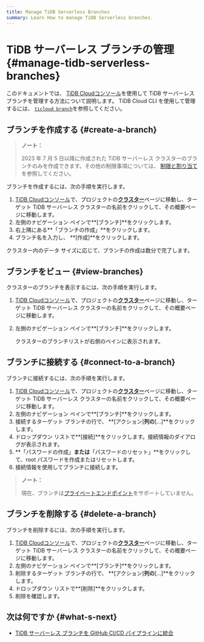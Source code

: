 ```yaml
---
title: Manage TiDB Serverless Branches
summary: Learn How to manage TiDB Serverless branches.
---
```


# TiDB サーバーレス ブランチの管理 {#manage-tidb-serverless-branches}

このドキュメントでは、 [TiDB Cloudコンソール](https://tidbcloud.com)を使用して TiDB サーバーレス ブランチを管理する方法について説明します。 TiDB Cloud CLI を使用して管理するには、 [`ticloud branch`](/tidb-cloud/ticloud-branch-create.md)を参照してください。

## ブランチを作成する {#create-a-branch}

> **ノート：**
>
> 2023 年 7 月 5 日以降に作成された TiDB サーバーレス クラスターのブランチのみを作成できます。その他の制限事項については、 [制限と割り当て](/tidb-cloud/branch-overview.md#limitations-and-quotas)を参照してください。

ブランチを作成するには、次の手順を実行します。

1.  [TiDB Cloudコンソール](https://tidbcloud.com/)で、プロジェクトの[**クラスター**](https://tidbcloud.com/console/clusters)ページに移動し、ターゲット TiDB サーバーレス クラスターの名前をクリックして、その概要ページに移動します。
2.  左側のナビゲーション ペインで**[ブランチ]**をクリックします。
3.  右上隅にある**「ブランチの作成」**をクリックします。
4.  ブランチ名を入力し、 **[作成]**をクリックします。

クラスター内のデータ サイズに応じて、ブランチの作成は数分で完了します。

## ブランチをビュー {#view-branches}

クラスターのブランチを表示するには、次の手順を実行します。

1.  [TiDB Cloudコンソール](https://tidbcloud.com/)で、プロジェクトの[**クラスター**](https://tidbcloud.com/console/clusters)ページに移動し、ターゲット TiDB サーバーレス クラスターの名前をクリックして、その概要ページに移動します。
2.  左側のナビゲーション ペインで**[ブランチ]**をクリックします。

    クラスターのブランチリストが右側のペインに表示されます。

## ブランチに接続する {#connect-to-a-branch}

ブランチに接続するには、次の手順を実行します。

1.  [TiDB Cloudコンソール](https://tidbcloud.com/)で、プロジェクトの[**クラスター**](https://tidbcloud.com/console/clusters)ページに移動し、ターゲット TiDB サーバーレス クラスターの名前をクリックして、その概要ページに移動します。
2.  左側のナビゲーション ペインで**[ブランチ]**をクリックします。
3.  接続するターゲット ブランチの行で、 **[アクション]**列の**[...]**をクリックします。
4.  ドロップダウン リストで**[接続]**をクリックします。接続情報のダイアログが表示されます。
5.  **「パスワードの作成」**または**「パスワードのリセット」**をクリックして、root パスワードを作成またはリセットします。
6.  接続情報を使用してブランチに接続します。

> **ノート：**
>
> 現在、ブランチは[プライベートエンドポイント](/tidb-cloud/set-up-private-endpoint-connections-serverless.md)をサポートしていません。

## ブランチを削除する {#delete-a-branch}

ブランチを削除するには、次の手順を実行します。

1.  [TiDB Cloudコンソール](https://tidbcloud.com/)で、プロジェクトの[**クラスター**](https://tidbcloud.com/console/clusters)ページに移動し、ターゲット TiDB サーバーレス クラスターの名前をクリックして、その概要ページに移動します。
2.  左側のナビゲーション ペインで**[ブランチ]**をクリックします。
3.  削除するターゲット ブランチの行で、 **[アクション]**列の**[...]**をクリックします。
4.  ドロップダウン リストで**[削除]**をクリックします。
5.  削除を確認します。

## 次は何ですか {#what-s-next}

-   [TiDB サーバーレス ブランチを GitHub CI/CD パイプラインに統合](/tidb-cloud/branch-github-integration.md)
